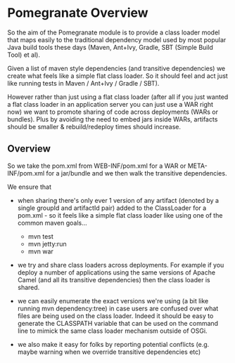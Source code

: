 Pomegranate Overview
====================

So the aim of the Pomegranate module is to provide a class loader model that maps easily to the traditional dependency
model used by most popular Java build tools these days (Maven, Ant+Ivy, Gradle, SBT (Simple Build Tool) et al).

Given a list of maven style dependencies (and transitive dependencies) we create what feels like a simple flat class
loader. So it should feel and act just like running tests in Maven / Ant+Ivy / Gradle / SBT).

However rather than just using a flat class loader (after all if you just wanted a flat class loader in an application
server you can just use a WAR right now) we want to promote sharing of code across deployments (WARs or bundles).
Plus by avoiding the need to embed jars inside WARs, artifacts should be smaller & rebuild/redeploy times should increase.


Overview
--------

So we take the pom.xml from WEB-INF/pom.xml for a WAR or META-INF/pom.xml for a jar/bundle and we then walk the
transitive dependencies.

We ensure that

* when sharing there's only ever 1 version of any artifact (denoted by a single groupId and artifactId pair) added to the
ClassLoader for a pom.xml - so it feels like a simple flat class loader like using one of the common maven goals...

  * mvn test
  * mvn jetty:run
  * mvn war

* we try and share class loaders across deployments. For example if you deploy a number of applications using the
same versions of Apache Camel (and all its transitive dependencies) then the class loader is shared.

* we can easily enumerate the exact versions we're using (a bit like running mvn dependency:tree) in case users are
confused over what files are being used on the class loader. Indeed it should be easy to generate the CLASSPATH
variable that can be used on the command line to mimick the same class loader mechanism outside of OSGi.

* we also make it easy for folks by reporting potential conflicts (e.g. maybe warning when we override
transitive dependencies etc)


